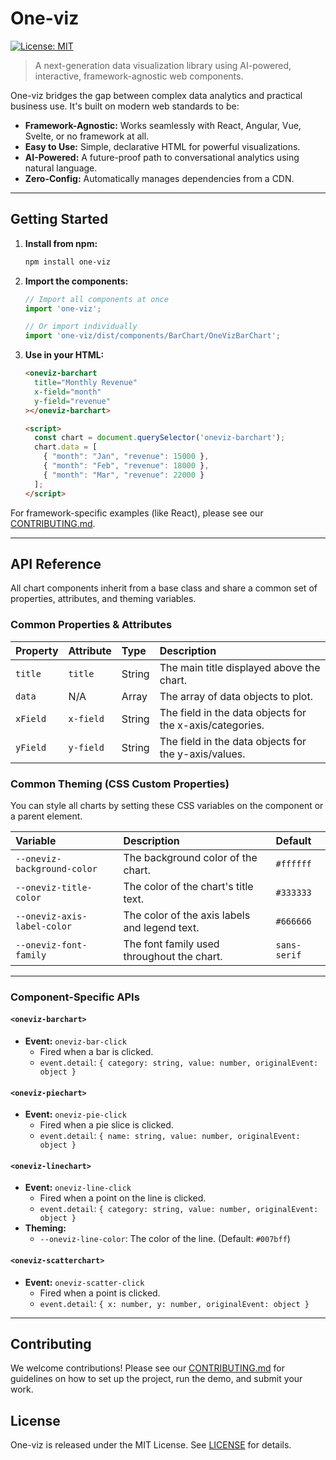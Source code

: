 # One-viz

[![License: MIT](https://img.shields.io/badge/License-MIT-yellow.svg)](https://opensource.org/licenses/MIT)

> A next-generation data visualization library using AI-powered, interactive, framework-agnostic web components.

One-viz bridges the gap between complex data analytics and practical business use. It's built on modern web standards to be:

*   **Framework-Agnostic:** Works seamlessly with React, Angular, Vue, Svelte, or no framework at all.
*   **Easy to Use:** Simple, declarative HTML for powerful visualizations.
*   **AI-Powered:** A future-proof path to conversational analytics using natural language.
*   **Zero-Config:** Automatically manages dependencies from a CDN.

---

## Getting Started

1.  **Install from npm:**
    ```bash
    npm install one-viz
    ```

2.  **Import the components:**
    ```javascript
    // Import all components at once
    import 'one-viz';

    // Or import individually
    import 'one-viz/dist/components/BarChart/OneVizBarChart';
    ```

3.  **Use in your HTML:**
    ```html
    <oneviz-barchart
      title="Monthly Revenue"
      x-field="month"
      y-field="revenue"
    ></oneviz-barchart>

    <script>
      const chart = document.querySelector('oneviz-barchart');
      chart.data = [
        { "month": "Jan", "revenue": 15000 },
        { "month": "Feb", "revenue": 18000 },
        { "month": "Mar", "revenue": 22000 }
      ];
    </script>
    ```

For framework-specific examples (like React), please see our [CONTRIBUTING.md](./CONTRIBUTING.md).

---

## API Reference

All chart components inherit from a base class and share a common set of properties, attributes, and theming variables.

### Common Properties & Attributes

| Property | Attribute | Type    | Description                                             |
| :------- | :-------- | :------ | :------------------------------------------------------ |
| `title`  | `title`   | String  | The main title displayed above the chart.               |
| `data`   | N/A       | Array   | The array of data objects to plot.                      |
| `xField` | `x-field` | String  | The field in the data objects for the x-axis/categories. |
| `yField` | `y-field` | String  | The field in the data objects for the y-axis/values.    |

### Common Theming (CSS Custom Properties)

You can style all charts by setting these CSS variables on the component or a parent element.

| Variable                      | Description                                    | Default   |
| :---------------------------- | :--------------------------------------------- | :-------- |
| `--oneviz-background-color`   | The background color of the chart.             | `#ffffff` |
| `--oneviz-title-color`        | The color of the chart's title text.           | `#333333` |
| `--oneviz-axis-label-color`   | The color of the axis labels and legend text.  | `#666666` |
| `--oneviz-font-family`        | The font family used throughout the chart.     | `sans-serif`|

---

### Component-Specific APIs

#### `<oneviz-barchart>`

*   **Event:** `oneviz-bar-click`
    *   Fired when a bar is clicked.
    *   `event.detail`: `{ category: string, value: number, originalEvent: object }`

#### `<oneviz-piechart>`

*   **Event:** `oneviz-pie-click`
    *   Fired when a pie slice is clicked.
    *   `event.detail`: `{ name: string, value: number, originalEvent: object }`

#### `<oneviz-linechart>`

*   **Event:** `oneviz-line-click`
    *   Fired when a point on the line is clicked.
    *   `event.detail`: `{ category: string, value: number, originalEvent: object }`
*   **Theming:**
    *   `--oneviz-line-color`: The color of the line. (Default: `#007bff`)

#### `<oneviz-scatterchart>`

*   **Event:** `oneviz-scatter-click`
    *   Fired when a point is clicked.
    *   `event.detail`: `{ x: number, y: number, originalEvent: object }`

---

## Contributing

We welcome contributions! Please see our [CONTRIBUTING.md](./CONTRIBUTING.md) for guidelines on how to set up the project, run the demo, and submit your work.

## License

One-viz is released under the MIT License. See [LICENSE](./LICENSE) for details.
